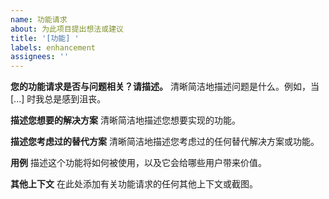 ```yaml
---
name: 功能请求
about: 为此项目提出想法或建议
title: '[功能] '
labels: enhancement
assignees: ''
---
```


**您的功能请求是否与问题相关？请描述。**
清晰简洁地描述问题是什么。例如，当 [...] 时我总是感到沮丧。

**描述您想要的解决方案**
清晰简洁地描述您想要实现的功能。

**描述您考虑过的替代方案**
清晰简洁地描述您考虑过的任何替代解决方案或功能。

**用例**
描述这个功能将如何被使用，以及它会给哪些用户带来价值。

**其他上下文**
在此处添加有关功能请求的任何其他上下文或截图。
